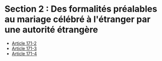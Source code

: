 # Section 2 : Des formalités préalables au mariage célébré à l'étranger par une autorité étrangère

- [Article 171-2](article-171-2.md)
- [Article 171-3](article-171-3.md)
- [Article 171-4](article-171-4.md)

